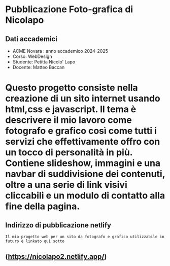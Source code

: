 # Pubblicazione Foto-grafica di Nicolapo

## Dati accademici
  - ACME Novara : anno accademico 2024-2025 
   - Corso: WebDesign 
  -  Studente: Petitta Nicolo' Lapo 
   - Docente: Matteo Baccan

# Questo progetto consiste nella creazione di un sito internet usando html,css e javascript. Il tema è descrivere il mio lavoro come fotografo e grafico così come tutti i servizi che effettivamente offro con un tocco di personalità in più. Contiene slideshow, immagini e una navbar di suddivisione dei contenuti, oltre a una serie di link visivi cliccabili e un modulo di contatto alla fine della pagina.
  
  ## Indirizzo di pubblicazione netlify

    Il mio progetto web per un sito da fotografo e grafico utilizzabile in futuro è linkato qui sotto
## (https://nicolapo2.netlify.app/)
